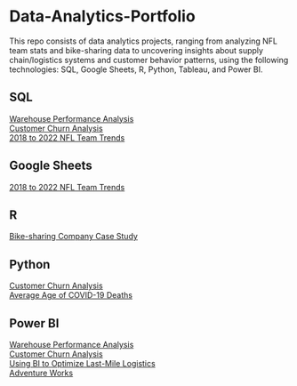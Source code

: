 # Data-Analytics-Portfolio
This repo consists of data analytics projects, ranging from analyzing NFL team stats and bike-sharing data to uncovering insights about supply chain/logistics systems and customer behavior patterns, using the following technologies: SQL, Google Sheets, R, Python, Tableau, and Power BI.

## SQL
[Warehouse Performance Analysis]()  
[Customer Churn Analysis](https://github.com/ShaunJPartridge/Data-Analytics-Portfolio/tree/main/Python/Customer-Churn-Prediction-Project)   
[2018 to 2022 NFL Team Trends](https://github.com/ShaunJPartridge/Data-Analytics-Portfolio/tree/main/SQL/NFL-2018-to-2022-team-trends)

## Google Sheets
[2018 to 2022 NFL Team Trends](https://github.com/ShaunJPartridge/Data-Analytics-Portfolio/tree/main/SQL/NFL-2018-to-2022-team-trends)

## R
[Bike-sharing Company Case Study](https://github.com/ShaunJPartridge/Data-Analytics-Portfolio/tree/main/R/Bike-sharing%20Company%20Case%20Study)

## Python
[Customer Churn Analysis](https://github.com/ShaunJPartridge/Data-Analytics-Portfolio/tree/main/Python/Customer-Churn-Prediction-Project)  
[Average Age of COVID-19 Deaths](https://github.com/ShaunJPartridge/Data-Analytics-Portfolio/tree/main/Python/Avg-Covid-Death-Project)

## Power BI
[Warehouse Performance Analysis]()  
[Customer Churn Analysis](https://github.com/ShaunJPartridge/Data-Analytics-Portfolio/tree/main/Python/Customer-Churn-Prediction-Project)  
[Using BI to Optimize Last-Mile Logistics](https://github.com/ShaunJPartridge/Data-Analytics-Portfolio/tree/main/Power%20BI/Using%20BI%20to%20Optimize%20Last-Mile%20Logistics)  
[Adventure Works](https://github.com/ShaunJPartridge/Data-Analytics-Portfolio/tree/main/Power%20BI/AdventureWorks)
